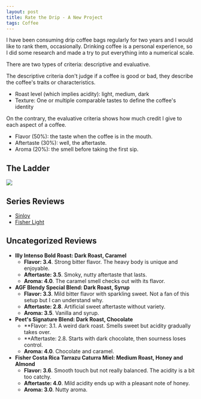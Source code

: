 ```yaml
---
layout: post
title: Rate the Drip - A New Project
tags: Coffee
---
```


I have been consuming drip coffee bags regularly for two years and I would like to rank them, occasionally. Drinking coffee is a personal experience, so I did some research and made a try to put everything into a numerical scale.

There are two types of criteria: descriptive and evaluative.

The descriptive criteria don't judge if a coffee is good or bad, they describe the coffee's traits or characteristics. 

- Roast level (which implies acidity): light, medium, dark
- Texture: One or multiple comparable tastes to define the coffee's identity

On the contrary, the evaluative criteria shows how much credit I give to each aspect of a coffee. 

- Flavor (50%): the taste when the coffee is in the mouth. 
- Aftertaste (30%): well, the aftertaste.
- Aroma (20%): the smell before taking the first sip.

## The Ladder

![](https://jiaxi-github-pages-photohost.oss-cn-beijing.aliyuncs.com/pyreneesalpaca/images/2021-11-11-coffee-ladder.png)

## Series Reviews

- [Sinloy](https://jiaxigu.github.io/2021/11/11/rate-drip-1-sinloy.html)
- [Fisher Light](https://jiaxigu.github.io/2021/12/21/rate-drip-2-fisher-light.html)

## Uncategorized Reviews

- **Illy Intenso Bold Roast: Dark Roast, Caramel**
  - **Flavor: 3.4**. Strong bitter flavor. The heavy body is unique and enjoyable.
  - **Aftertaste: 3.5**. Smoky, nutty aftertaste that lasts.
  - **Aroma: 4.0**. The caramel smell checks out with its flavor.
- **AGF Blendy Special Blend: Dark Roast, Syrup**
  - **Flavor: 3.3**. Mild bitter flavor with sparkling sweet. Not a fan of this setup but I can understand why.
  - **Aftertaste: 2.8**. Artificial sweet aftertaste without variety.
  - **Aroma: 3.5**. Vanilla and syrup.
- **Peet's Signature Blend: Dark Roast, Chocolate**
  - **Flavor: 3.1. A weird dark roast. Smells sweet but acidity gradually takes over.
  - **Aftertaste: 2.8. Starts with dark chocolate, then sourness loses control.
  - **Aroma: 4.0**. Chocolate and caramel. 
- **Fisher Costa Rica Tarrazu Caturra Miel: Medium Roast, Honey and Almond**
  - **Flavor: 3.6**. Smooth touch but not really balanced. The acidity is a bit too catchy.
  - **Aftertaste: 4.0**. Mild acidity ends up with a pleasant note of honey.
  - **Aroma: 3.0**. Nutty aroma.

